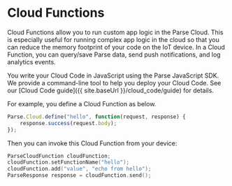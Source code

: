# Cloud Functions

Cloud Functions allow you to run custom app logic in the Parse Cloud. This is especially useful for running complex app logic in the cloud so that you can reduce the memory footprint of your code on the IoT device. In a Cloud Function, you can query/save Parse data, send push notifications, and log analytics events.

You write your Cloud Code in JavaScript using the Parse JavaScript SDK. We provide a command-line tool to help you deploy your Cloud Code. See our [Cloud Code guide]({{ site.baseUrl }}/cloud_code/guide) for details.

For example, you define a Cloud Function as below.

```javascript
Parse.Cloud.define("hello", function(request, response) {
	response.success(request.body);
});
```

Then you can invoke this Cloud Function from your device:

```cpp
ParseCloudFunction cloudFunction;
cloudFunction.setFunctionName("hello");
cloudFunction.add("value", "echo from hello");
ParseResponse response = cloudFunction.send();
```
